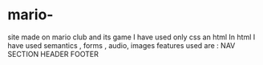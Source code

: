 # mario-
site made on mario club and its game
I have used only css an html
In html I have used semantics , forms , audio, images
features used are :
NAV 
SECTION
HEADER
FOOTER
